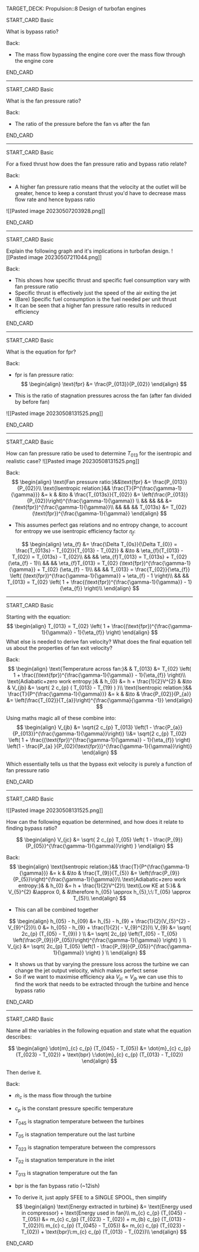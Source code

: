TARGET_DECK: Propulsion::8 Design of turbofan engines



START_CARD
Basic

What is bypass ratio?

Back: 
- The mass flow bypassing the engine core over the mass flow through the engine core

END_CARD


--------

START_CARD
Basic

What is the fan pressure ratio?

Back: 
- The ratio of the pressure before the fan vs after the fan

END_CARD


--------

START_CARD
Basic

For a fixed thrust how does the fan pressure ratio and bypass ratio relate?

Back: 
- A higher fan pressure ratio means that the velocity at the outlet will be greater, hence to keep a constant thrust you'd have to decrease mass flow rate and hence bypass ratio
  
![[Pasted image 20230507203928.png]]

END_CARD



--------

START_CARD
Basic

Explain the following graph and it's implications in turbofan design. 
![[Pasted image 20230507211044.png]]

Back: 
- This shows how specific thrust and specific fuel consumption vary with fan pressure ratio
- Specific thrust is effectively just the speed of the air exiting the jet
- (Bare) Specific fuel consumption is the fuel needed per unit thrust
- It can be seen that a higher fan pressure ratio results in reduced efficiency

END_CARD


--------

START_CARD
Basic

What is the equation for fpr?

Back: 
- fpr is fan pressure ratio:
$$ \begin{align}
\text{fpr} &= \frac{P_{013}}{P_{02}}
\end{align} $$

- This is the ratio of stagnation pressures across the fan (after fan divided by before fan)

![[Pasted image 20230508131525.png]]

END_CARD


--------

START_CARD
Basic

How can fan pressure ratio be used to determine $T_{013}$ for the isentropic and realistic case?
![[Pasted image 20230508131525.png]]

Back: 
$$ \begin{align}
\text{Fan pressure ratio:}&&\text{fpr} &= \frac{P_{013}}{P_{02}}\\
\text{Isentropic relation:}&& \frac{T}{P^{\frac{\gamma-1}{\gamma}}} &= k & &\to & \frac{T_{013s}}{T_{02}} &= \left(\frac{P_{013}}{P_{02}}\right)^{\frac{\gamma-1}{\gamma}} \\
&& && && &= (\text{fpr})^{\frac{\gamma-1}{\gamma}}\\
&& && && T_{013s} &= T_{02} (\text{fpr})^{\frac{\gamma-1}{\gamma}}
\end{align} $$
- This assumes perfect gas relations and no entropy change, to account for entropy we use isentropic efficiency factor $\eta_{f}$:

$$ \begin{align}
\eta_{f} &= \frac{\Delta T_{0s}}{\Delta T_{0}} = \frac{T_{013s} - T_{02}}{T_{013} - T_{02}} & &\to & \eta_{f}(T_{013} - T_{02}) = T_{013s} - T_{02}\\
&& && \eta_{f}T_{013} = T_{013s} + T_{02} (\eta_{f} - 1)\\
&& && \eta_{f}T_{013} = T_{02} (\text{fpr})^{\frac{\gamma-1}{\gamma}} + T_{02} (\eta_{f} - 1)\\
&& && T_{013} = \frac{T_{02}}{\eta_{f}} \left( (\text{fpr})^{\frac{\gamma-1}{\gamma}} + \eta_{f} - 1 \right)\\
&& && T_{013} = T_{02} \left( 1 + \frac{(\text{fpr})^{\frac{\gamma-1}{\gamma}} - 1}{\eta_{f}} \right)\\
\end{align} $$


--------

START_CARD
Basic

Starting with the equation:
$$ \begin{align}
T_{013} = T_{02} \left( 1 + \frac{(\text{fpr})^{\frac{\gamma-1}{\gamma}} - 1}{\eta_{f}} \right)
\end{align} $$
What else is needed to derive fan velocity? What does the final equation tell us about the properties of fan exit velocity?

Back: 
$$ \begin{align}
\text{Temperature across fan:}& & T_{013} &= T_{02} \left( 1 + \frac{(\text{fpr})^{\frac{\gamma-1}{\gamma}} - 1}{\eta_{f}} \right)\\
\text{Adiabatic+zero work entropy:}& & h_{0} &= h + \frac{1}{2}V^{2} & &\to & V_{jb} &= \sqrt{ 2 c_{p} ( T_{013} - T_{19} ) }\\
\text{Isentropic relation:}&& \frac{T}{P^{\frac{\gamma-1}{\gamma}}} &= k & &\to & \frac{P_{02}}{P_{a}} &= \left(\frac{T_{02}}{T_{a}}\right)^{\frac{\gamma}{\gamma -1}}
\end{align} $$

Using maths magic all of these combine into:
$$ \begin{align}
V_{jb} &= \sqrt{2 c_{p} T_{013} \left(1 - \frac{P_{a}}{P_{013}}^{\frac{\gamma-1}{\gamma}}\right)} \\&= \sqrt{2 c_{p} T_{02} \left( 1 + \frac{(\text{fpr})^{\frac{\gamma-1}{\gamma}} - 1}{\eta_{f}} \right) \left(1 - \frac{P_{a} }{P_{02}(\text{fpr})}^{\frac{\gamma-1}{\gamma}}\right)}
\end{align} $$

Which essentially tells us that the bypass exit velocity is purely a function of fan pressure ratio

END_CARD


--------

START_CARD
Basic

![[Pasted image 20230508131525.png]]

How can the following equation be determined, and how does it relate to finding bypass ratio?

$$ \begin{align}
V_{jc} &= \sqrt{ 2 c_{p} T_{05} \left( 1 - \frac{P_{9}}{P_{05}}^{\frac{\gamma-1}{\gamma}}\right) }
\end{align} $$

Back: 
$$ \begin{align}
\text{Isentropic relation:}&& \frac{T}{P^{\frac{\gamma-1}{\gamma}}} &= k & &\to & \frac{T_{9}}{T_{5}} &= \left(\frac{P_{9}}{P_{5}}\right)^{\frac{\gamma-1}{\gamma}}\\
\text{Adiabatic+zero work entropy:}& & h_{0} &= h + \frac{1}{2}V^{2}\\
\text{Low KE at 5:}& & V_{5}^{2} &\approx 0, & &\therefore h_{05} \approx h_{5},\:\:T_{05} \approx T_{5}\\
\end{align} $$
- This can all be combined together

$$ \begin{align}
h_{05} - h_{09} &= h_{5} - h_{9} + \frac{1}{2}(V_{5}^{2} - V_{9}^{2})\\
0 &= h_{05} - h_{9} + \frac{1}{2}( - V_{9}^{2})\\
V_{9} &= \sqrt{ 2c_{p} (T_{05} - T_{9}) } \\
 &= \sqrt{ 2c_{p} \left(T_{05} - T_{05} \left(\frac{P_{9}}{P_{05}}\right)^{\frac{\gamma-1}{\gamma}} \right) } \\
V_{jc} &= \sqrt{ 2c_{p} T_{05} \left(1 - \frac{P_{9}}{P_{05}}^{\frac{\gamma-1}{\gamma}} \right) } \\
\end{align} $$
- It shows us that by varying the pressure loss across the turbine we can change the jet output velocity, which makes perfect sense
- So if we want to maximise efficiency aka $V_{jc} \approx V_{jb}$ we can use this to find the work that needs to be extracted through the turbine and hence bypass ratio


END_CARD


--------

START_CARD
Basic

Name all the variables in the following equation and state what the equation describes:

$$ \begin{align}
\dot{m}_{c} c_{p} (T_{045} - T_{05}) &= \dot{m}_{c} c_{p} (T_{023} - T_{02}) + \text{bpr} \:\dot{m}_{c} c_{p} (T_{013} - T_{02})
\end{align} $$

Then derive it.

Back: 
- $\dot{m}_{c}$ is the mass flow through the turbine
- $c_{p}$ is the constant pressure specific temperature
- $T_{045}$ is stagnation temperature between the turbines
- $T_{05}$ is stagnation temperature out the last turbine
- $T_{023}$ is stagnation temperature between the compressors
- $T_{02}$ is stagnation temperature in the inlet
- $T_{013}$ is stagnation temperature out the fan
- $\text{bpr}$ is the fan bypass ratio (~12ish)

- To derive it, just apply SFEE to a SINGLE SPOOL, then simplify
$$ \begin{align}
\text{Energy extracted in turbine} &= \text{Energy used in compressor} + \text{Energy used in fan}\\
m_{c} c_{p} (T_{045} - T_{05}) &= m_{c} c_{p} (T_{023} - T_{02}) + m_{b} c_{p} (T_{013} - T_{02})\\
m_{c} c_{p} (T_{045} - T_{05}) &= m_{c} c_{p} (T_{023} - T_{02}) +  \text{bpr}\:m_{c} c_{p} (T_{013} - T_{02})\\
\end{align} $$

END_CARD





